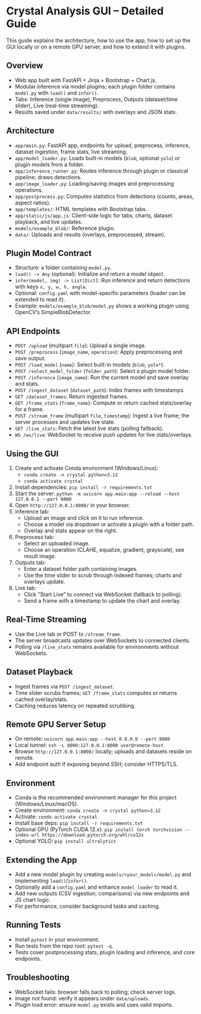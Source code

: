 # Crystal Analysis GUI – Detailed Guide

This guide explains the architecture, how to use the app, how to set up the GUI locally or on a remote GPU server, and how to extend it with plugins.

## Overview
- Web app built with FastAPI + Jinja + Bootstrap + Chart.js.
- Modular inference via model plugins; each plugin folder contains `model.py` with `load()` and `infer()`.
- Tabs: Inference (single image), Preprocess, Outputs (dataset/time slider), Live (real-time streaming).
- Results saved under `data/results/` with overlays and JSON stats.

## Architecture
- `app/main.py`: FastAPI app, endpoints for upload, preprocess, inference, dataset ingestion, frame stats, live streaming.
- `app/model_loader.py`: Loads built-in models (`blob`, optional `yolo`) or plugin models from a folder.
- `app/inference_runner.py`: Routes inference through plugin or classical pipeline; draws detections.
- `app/image_loader.py`: Loading/saving images and preprocessing operations.
- `app/postprocess.py`: Computes statistics from detections (counts, areas, aspect ratios).
- `app/templates/`: HTML templates with Bootstrap tabs.
- `app/static/js/app.js`: Client-side logic for tabs, charts, dataset playback, and live updates.
- `models/example_blob/`: Reference plugin.
- `data/`: Uploads and results (overlays, preprocessed, stream).

## Plugin Model Contract
- Structure: a folder containing `model.py`.
- `load() -> Any` (optional): Initialize and return a model object.
- `infer(model, img) -> List[Dict]`: Run inference and return detections with keys `x, y, w, h, angle`.
- Optional: `config.yaml` with model-specific parameters (loader can be extended to read it).
- Example: `models/example_blob/model.py` shows a working plugin using OpenCV’s SimpleBlobDetector.

## API Endpoints
- `POST /upload` (multipart `file`): Upload a single image.
- `POST /preprocess` (`image_name`, `operation`): Apply preprocessing and save output.
- `POST /load_model` (`name`): Select built-in models (`blob`, `yolo*`).
- `POST /select_model_folder` (`folder_path`): Select a plugin model folder.
- `POST /inference` (`image_name`): Run the current model and save overlay and stats.
- `POST /ingest_dataset` (`dataset_path`): Index frames with timestamps.
- `GET /dataset_frames`: Return ingested frames.
- `GET /frame_stats` (`frame_name`): Compute or return cached stats/overlay for a frame.
- `POST /stream_frame` (multipart `file`, `timestamp`): Ingest a live frame; the server processes and updates live state.
- `GET /live_stats`: Fetch the latest live stats (polling fallback).
- `WS /ws/live`: WebSocket to receive push updates for live stats/overlays.

## Using the GUI
1. Create and activate Conda environment (Windows/Linux):
   - `conda create -n crystal python=3.12`
   - `conda activate crystal`
2. Install dependencies: `pip install -r requirements.txt`
3. Start the server: `python -m uvicorn app.main:app --reload --host 127.0.0.1 --port 8000`
4. Open `http://127.0.0.1:8000/` in your browser.
3. Inference tab:
   - Upload an image and click on it to run inference.
   - Choose a model via dropdown or activate a plugin with a folder path.
   - Overlay and stats appear on the right.
4. Preprocess tab:
   - Select an uploaded image.
   - Choose an operation (CLAHE, equalize, gradient, grayscale), see result image.
5. Outputs tab:
   - Enter a dataset folder path containing images.
   - Use the time slider to scrub through indexed frames; charts and overlays update.
6. Live tab:
   - Click “Start Live” to connect via WebSocket (fallback to polling).
   - Send a frame with a timestamp to update the chart and overlay.

## Real-Time Streaming
- Use the Live tab or POST to `/stream_frame`.
- The server broadcasts updates over WebSockets to connected clients.
- Polling via `/live_stats` remains available for environments without WebSockets.

## Dataset Playback
- Ingest frames via `POST /ingest_dataset`.
- Time slider scrubs frames; `GET /frame_stats` computes or returns cached overlay/stats.
- Caching reduces latency on repeated scrubbing.

## Remote GPU Server Setup
- On remote: `uvicorn app.main:app --host 0.0.0.0 --port 8000`
- Local tunnel: `ssh -L 8000:127.0.0.1:8000 user@remote-host`
- Browse `http://127.0.0.1:8000/` locally; uploads and datasets reside on remote.
- Add endpoint auth if exposing beyond SSH; consider HTTPS/TLS.

## Environment
- Conda is the recommended environment manager for this project (Windows/Linux/macOS).
- Create environment: `conda create -n crystal python=3.12`
- Activate: `conda activate crystal`
- Install base deps: `pip install -r requirements.txt`
- Optional GPU (PyTorch CUDA 12.x): `pip install torch torchvision --index-url https://download.pytorch.org/whl/cu12x`
- Optional YOLO: `pip install ultralytics`

## Extending the App
- Add a new model plugin by creating `models/<your_model>/model.py` and implementing `load()`/`infer()`.
- Optionally add a `config.yaml` and enhance `model_loader` to read it.
- Add new outputs (CSV ingestion, comparisons) via new endpoints and JS chart logic.
- For performance, consider background tasks and caching.

## Running Tests
- Install `pytest` in your environment.
- Run tests from the repo root: `pytest -q`.
- Tests cover postprocessing stats, plugin loading and inference, and core endpoints.

## Troubleshooting
- WebSocket fails: browser falls back to polling; check server logs.
- Image not found: verify it appears under `data/uploads`.
- Plugin load error: ensure `model.py` exists and uses valid imports.